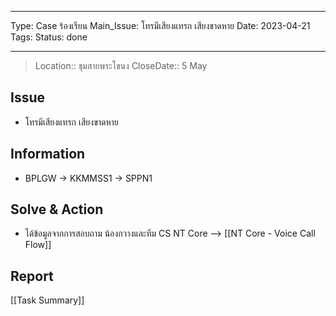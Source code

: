 
---
Type: Case ร้องเรียน
Main_Issue: โทรมีเสียงแทรก เสียงขาดหาย
Date: 2023-04-21
Tags:
Status: done

---

>Location::  ชุมสายพระโขนง
>CloseDate::  5 May 


## Issue
- โทรมีเสียงแทรก เสียงขาดหาย


## Information
- BPLGW -> KKMMSS1 -> SPPN1   


## Solve & Action

-  ได้ข้อมูลจากการสอบถาม น้องกวางและทีม CS NT Core --> [[NT Core - Voice Call Flow]]
## Report





[[Task Summary]]




